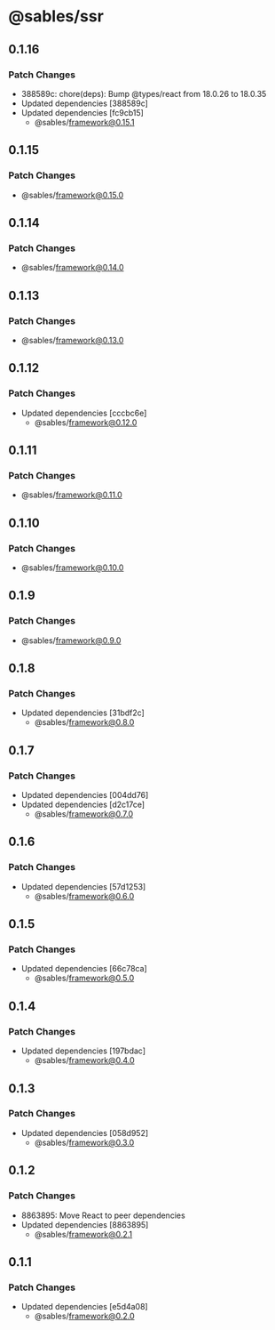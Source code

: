 # @sables/ssr

## 0.1.16

### Patch Changes

- 388589c: chore(deps): Bump @types/react from 18.0.26 to 18.0.35
- Updated dependencies [388589c]
- Updated dependencies [fc9cb15]
  - @sables/framework@0.15.1

## 0.1.15

### Patch Changes

- @sables/framework@0.15.0

## 0.1.14

### Patch Changes

- @sables/framework@0.14.0

## 0.1.13

### Patch Changes

- @sables/framework@0.13.0

## 0.1.12

### Patch Changes

- Updated dependencies [cccbc6e]
  - @sables/framework@0.12.0

## 0.1.11

### Patch Changes

- @sables/framework@0.11.0

## 0.1.10

### Patch Changes

- @sables/framework@0.10.0

## 0.1.9

### Patch Changes

- @sables/framework@0.9.0

## 0.1.8

### Patch Changes

- Updated dependencies [31bdf2c]
  - @sables/framework@0.8.0

## 0.1.7

### Patch Changes

- Updated dependencies [004dd76]
- Updated dependencies [d2c17ce]
  - @sables/framework@0.7.0

## 0.1.6

### Patch Changes

- Updated dependencies [57d1253]
  - @sables/framework@0.6.0

## 0.1.5

### Patch Changes

- Updated dependencies [66c78ca]
  - @sables/framework@0.5.0

## 0.1.4

### Patch Changes

- Updated dependencies [197bdac]
  - @sables/framework@0.4.0

## 0.1.3

### Patch Changes

- Updated dependencies [058d952]
  - @sables/framework@0.3.0

## 0.1.2

### Patch Changes

- 8863895: Move React to peer dependencies
- Updated dependencies [8863895]
  - @sables/framework@0.2.1

## 0.1.1

### Patch Changes

- Updated dependencies [e5d4a08]
  - @sables/framework@0.2.0
